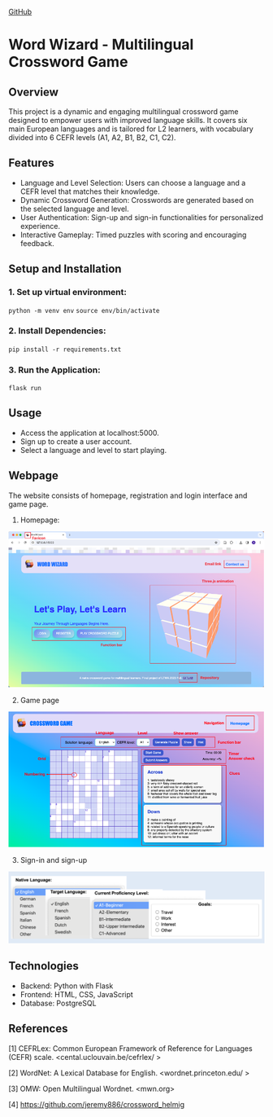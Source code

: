[GitHub](https://github.com)

# Word Wizard - Multilingual Crossword Game

## Overview

This project is a dynamic and engaging multilingual crossword game designed to empower users with improved language skills. It covers six main European languages and is tailored for L2 learners, with vocabulary divided into 6 CEFR levels (A1, A2, B1, B2, C1, C2).

## Features

- Language and Level Selection: Users can choose a language and a CEFR level that matches their knowledge.
- Dynamic Crossword Generation: Crosswords are generated based on the selected language and level.
- User Authentication: Sign-up and sign-in functionalities for personalized experience.
- Interactive Gameplay: Timed puzzles with scoring and encouraging feedback.

## Setup and Installation

### 1. Set up virtual environment:

`python -m venv env`
`source env/bin/activate`

### 2. Install Dependencies:

`pip install -r requirements.txt`

### 3. Run the Application:

`flask run`

## Usage

- Access the application at localhost:5000.
- Sign up to create a user account.
- Select a language and level to start playing.

## Webpage

The website consists of homepage, registration and login interface and game page.

1. Homepage:

![My Local Image](/public/homepage_design.png)

2. Game page

![My Local Image](/public/crossword_design.png)

3. Sign-in and sign-up

![My Local Image](/public/sign-in-up.png)

## Technologies

- Backend: Python with Flask
- Frontend: HTML, CSS, JavaScript
- Database: PostgreSQL


## References
[1] CEFRLex: Common European Framework of Reference for Languages (CEFR) scale. <cental.uclouvain.be/cefrlex/ > 

[2] WordNet: A Lexical Database for English. <wordnet.princeton.edu/ >

[3] OMW: Open Multilingual Wordnet. <mwn.org>

[4] https://github.com/jeremy886/crossword_helmig
